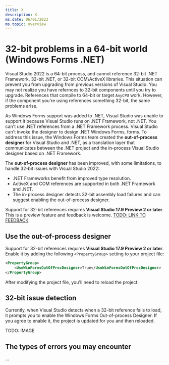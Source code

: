 ```yaml
---
title: X
description: X.
ms.date: 06/01/2023
ms.topic: overview
---
```


# 32-bit problems in a 64-bit world (Windows Forms .NET)

Visual Studio 2022 is a 64-bit process, and cannot reference 32-bit .NET Framework, 32-bit .NET, or 32-bit COM\ActiveX libraries. This situation can prevent you from upgrading from previous versions of Visual Studio. You may not realize you have refernces to 32-bit components until you try to upgrade. References that compile to 64-bit or target `AnyCPU` work. However, if the component you're using references something 32-bit, the same problems arise.

As Windows Forms support was added to .NET, Visual Studio was unable to support it because Visual Studio runs on .NET Framework, not .NET. You can't use .NET references from a .NET Framework process. Visual Studio can't invoke the designer to design .NET Windows Forms, forms. To address this issue, the Windows Forms team created the **out-of-process designer** for Visual Studio and .NET, as a translation layer that communicates between the .NET project and the in-process Visual Studio designer based on .NET Framework.

The **out-of-process designer** has been improved, with some limitations, to handle 32-bit issues with Visual Studio 2022:

- .NET Frameworks benefit from improved type resolution.
- ActiveX and COM references are supported in both .NET Framework and .NET.
- The in-process designer detects 32-bit assembly load failures and can suggest enabling the out-of-process designer.

Support for 32-bit references requires **Visual Studio 17.9 Preview 2 or later**. This is a preview feature and feedback is welcome. [TODO: LINK TO FEEDBACK]().

## Use the out-of-process designer

Support for 32-bit references requires **Visual Studio 17.9 Preview 2 or later**. Enable it by adding the following `<PropertyGroup>` setting to your project file:

```xml
<PropertyGroup>
    <UseWinFormsOutOfProcDesigner>True</UseWinFormsOutOfProcDesigner>
</PropertyGroup>
```

After modifying the project file, you'll need to reload the project.

## 32-bit issue detection

Currently, when Visual Studio detects when a 32-bit reference fails to load, it prompts you to enable the Windows Forms Out-of-process Designer. If you agree to enable it, the project is updated for you and then reloaded.

TODO: IMAGE

## The types of errors you may encounter

...
